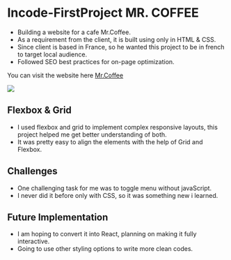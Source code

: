 # Incode-FirstProject MR. COFFEE
- Building a website for a cafe Mr.Coffee.
- As a requirement from the client, it is built using only in HTML & CSS.
- Since client is based in France, so he wanted this project to be in french to target local audience.
- Followed SEO best practices for on-page optimization. 

You can visit the website here [Mr.Coffee](https://shubhamb04.github.io/Incode-firstProject/index.html)

![](Assets/mrcoffeewebpage.png)

## Flexbox & Grid
- I used flexbox and grid to implement complex responsive layouts, this project helped me get better understanding of both.
- It was pretty easy to align the elements with the help of Grid and Flexbox.

## Challenges
- One challenging task for me was to toggle menu without javaScript.
- I never did it before only with CSS, so it was something new i learned.

## Future Implementation
- I am hoping to convert it into React, planning on making it fully interactive.
- Going to use other styling options to write more clean codes.
